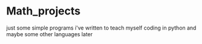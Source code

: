 # Math_projects
just some simple programs i've written to teach myself coding in python and maybe some other languages later
